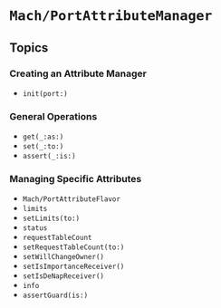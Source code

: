 # ``Mach/PortAttributeManager``

## Topics

### Creating an Attribute Manager

- ``init(port:)``

### General Operations

 - ``get(_:as:)``
 - ``set(_:to:)``
 - ``assert(_:is:)``

### Managing Specific Attributes

- ``Mach/PortAttributeFlavor``
- ``limits``
- ``setLimits(to:)``
- ``status``
- ``requestTableCount``
- ``setRequestTableCount(to:)``
- ``setWillChangeOwner()``
- ``setIsImportanceReceiver()``
- ``setIsDeNapReceiver()``
- ``info``
- ``assertGuard(is:)``